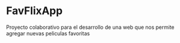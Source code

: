 # FavFlixApp
Proyecto colaborativo para el desarrollo de una web que nos permite agregar nuevas peliculas favoritas
